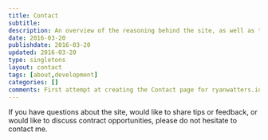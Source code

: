 ```yaml
---
title: Contact
subtitle:
description: An overview of the reasoning behind the site, as well as the development and design specifications for ryanwatters.io.
date: 2016-03-20
publishdate: 2016-03-20
updated: 2016-03-20
type: singletons
layout: contact
tags: [about,development]
categories: []
comments: First attempt at creating the Contact page for ryanwatters.io
---
```


If you have questions about the site, would like to share tips or feedback, or would like to discuss contract opportunities, please do not hesitate to contact me.